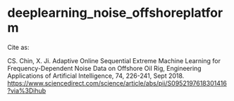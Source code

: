 # deeplearning_noise_offshoreplatform

Cite as:

CS. Chin, X. Ji. Adaptive Online Sequential Extreme Machine Learning for Frequency-Dependent Noise Data on Offshore Oil Rig, 
Engineering Applications of Artificial Intelligence, 74, 226-241, Sept 2018. 
https://www.sciencedirect.com/science/article/abs/pii/S0952197618301416?via%3Dihub

